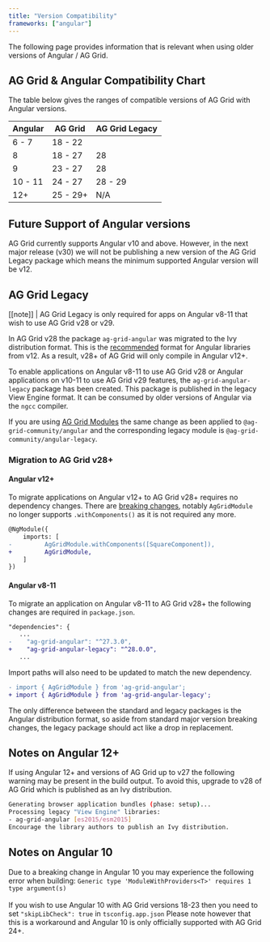 ```yaml
---
title: "Version Compatibility"
frameworks: ["angular"]
---
```


The following page provides information that is relevant when using older versions of Angular / AG Grid.

 ## AG Grid & Angular Compatibility Chart

 The table below gives the ranges of compatible versions of AG Grid with Angular versions.
 
 | Angular | AG Grid   | AG Grid Legacy    |
 | --------| --------- | ------------------|
 | 6 - 7   | 18 - 22   |                   |
 | 8       | 18 - 27   | 28                |
 | 9       | 23 - 27   | 28                |
 | 10 - 11 | 24 - 27   | 28 - 29           |
 | 12+     | 25 - 29+  | N/A               |

 ## Future Support of Angular versions

AG Grid currently supports Angular v10 and above. However, in the next major release (v30) we will not be publishing a new version of the AG Grid Legacy package which means the minimum supported Angular version will be v12.

## AG Grid Legacy

[[note]]
| AG Grid Legacy is only required for apps on Angular v8-11 that wish to use AG Grid v28 or v29.

In AG Grid v28 the package `ag-grid-angular` was migrated to the Ivy distribution format. This is the [recommended](https://angular.io/guide/creating-libraries#publishing-libraries) format for Angular libraries from v12. As a result, v28+ of AG Grid will only compile in Angular v12+.

To enable applications on Angular v8-11 to use AG Grid v28 or Angular applications on v10-11 to use AG Grid v29 features, the `ag-grid-angular-legacy` package has been created. This package is published in the legacy View Engine format. It can be consumed by older versions of Angular via the `ngcc` compiler.

If you are using [AG Grid Modules](https://ag-grid.com/angular-data-grid/packages-modules/) the same change as been applied to `@ag-grid-community/angular` and the corresponding legacy module is `@ag-grid-community/angular-legacy`.

### Migration to AG Grid v28+

#### Angular v12+

To migrate applications on Angular v12+ to AG Grid v28+ requires no dependency changes. There are [breaking changes](https://ag-grid.com/changelog/?fixVersion=28.0.0), notably `AgGridModule` no longer supports `.withComponents()` as it is not required any more.

 ```diff
 @NgModule({
     imports: [
-         AgGridModule.withComponents([SquareComponent]),
+         AgGridModule,
     ]
 })
 ```

#### Angular v8-11
To migrate an application on Angular v8-11 to AG Grid v28+ the following changes are required in `package.json`.

 ```diff
"dependencies": {
    ...
-    "ag-grid-angular": "^27.3.0",
+    "ag-grid-angular-legacy": "^28.0.0",
    ...
 ```

Import paths will also need to be updated to match the new dependency.

```diff
- import { AgGridModule } from 'ag-grid-angular';
+ import { AgGridModule } from 'ag-grid-angular-legacy';
```

The only difference between the standard and legacy packages is the Angular distribution format, so aside from standard major version breaking changes, the legacy package should act like a drop in replacement.

## Notes on Angular 12+

If using Angular 12+ and versions of AG Grid up to v27 the following warning may be present in the build output. To avoid this, upgrade to v28 of AG Grid which is published as an Ivy distribution.

```bash
Generating browser application bundles (phase: setup)...
Processing legacy "View Engine" libraries:
- ag-grid-angular [es2015/esm2015]
Encourage the library authors to publish an Ivy distribution.
```

## Notes on Angular 10

Due to a breaking change in Angular 10 you may experience the following error when building:
`Generic type 'ModuleWithProviders<T>' requires 1 type argument(s)`<br/><br/>
If you wish to use Angular 10 with AG Grid versions 18-23 then you need to set `"skipLibCheck": true`
in `tsconfig.app.json` Please note however that this is a workaround and Angular 10 is only
officially supported with AG Grid 24+.